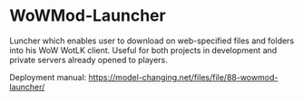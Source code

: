 # WoWMod-Launcher
Luncher which enables user to download on web-specified files and folders into his WoW WotLK client. Useful for both projects in development and private servers already opened to players.

Deployment manual: https://model-changing.net/files/file/88-wowmod-launcher/
